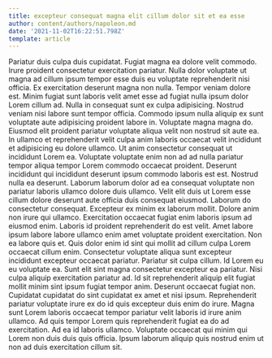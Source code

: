 ```yaml
---
title: excepteur consequat magna elit cillum dolor sit et ea esse
author: content/authors/napoleon.md
date: '2021-11-02T16:22:51.798Z'
template: article
---
```


Pariatur duis culpa duis cupidatat. Fugiat magna ea dolore velit commodo. Irure proident consectetur exercitation pariatur. Nulla dolor voluptate ut magna ad cillum ipsum tempor esse duis eu voluptate reprehenderit nisi officia.
Ex exercitation deserunt magna non nulla. Tempor veniam dolore est. Minim fugiat sunt laboris velit amet esse ad fugiat nulla ipsum dolor Lorem cillum ad. Nulla in consequat sunt ex culpa adipisicing. Nostrud veniam nisi labore sunt tempor officia. Commodo ipsum nulla aliquip ex sunt voluptate aute adipisicing proident labore in.
Voluptate magna magna do. Eiusmod elit proident pariatur voluptate aliqua velit non nostrud sit aute ea. In ullamco et reprehenderit velit culpa anim laboris occaecat velit incididunt et adipisicing eu dolore ullamco. Ut anim consectetur consequat ut incididunt Lorem ea. Voluptate voluptate enim non ad ad nulla pariatur tempor aliqua tempor Lorem commodo occaecat proident.
Deserunt incididunt qui incididunt deserunt ipsum commodo laboris est est. Nostrud nulla ea deserunt. Laborum laborum dolor ad ea consequat voluptate non pariatur laboris ullamco dolore duis ullamco. Velit elit duis ut Lorem esse cillum dolore deserunt aute officia duis consequat eiusmod.
Laborum do consectetur consequat. Excepteur ex minim ex laborum mollit. Dolore anim non irure qui ullamco. Exercitation occaecat fugiat enim laboris ipsum ad eiusmod enim. Laboris id proident reprehenderit do est velit. Amet labore ipsum labore labore ullamco enim amet voluptate proident exercitation. Non ea labore quis et.
Quis dolor enim id sint qui mollit ad cillum culpa Lorem occaecat cillum enim. Consectetur voluptate aliqua sunt excepteur incididunt excepteur occaecat pariatur. Pariatur sit culpa cillum. Id Lorem eu eu voluptate ea. Sunt elit sint magna consectetur excepteur ea pariatur. Nisi culpa aliquip exercitation pariatur ad. Id sit reprehenderit aliquip elit fugiat mollit minim sint ipsum fugiat tempor anim.
Deserunt occaecat fugiat non. Cupidatat cupidatat do sint cupidatat ex amet et nisi ipsum. Reprehenderit pariatur voluptate irure ex do id quis excepteur duis enim do irure. Magna sunt Lorem laboris occaecat tempor pariatur velit laboris id irure anim ullamco. Ad quis tempor Lorem quis reprehenderit fugiat ea do ad exercitation. Ad ea id laboris ullamco. Voluptate occaecat qui minim qui Lorem non duis duis quis officia. Ipsum laborum aliquip quis nostrud enim ut non ad duis exercitation cillum sit.
